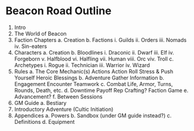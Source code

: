 # Beacon Road Outline

1. Intro
2. The World of Beacon
3. Faction Chapters
    a. Creation
    b. Factions
        i. Guilds
        ii. Orders
        iii. Nomads
        iv. Sin-eaters
4. Characters
    a. Creation
    b. Bloodlines
        i. Draconic
        ii. Dwarf
        iii. Elf
        iv. Forgeborn
        v. Halfblood
        vi. Halfling
        vii. Human
        viii. Orc
        viv. Troll
    c. Archetypes
        i. Rogue
        ii. Technician
        iii. Warrior
        iv. Wizard
5. Rules
    a. The Core Mechanic(s)
        Actions
        Action Roll
        Stress & Push Yourself
        Heroic Blessings
    b. Adventure
        Gather Information
        b. Engagement
        Encounter
            Teamwork
        c. Combat
            Life, Armor, Turns, Rounds, Death, etc.
    d. Downtime
        Payoff
        Rep
        Crafting?
        Faction Game
    e. Advancement?
    f. Between Sessions
6. GM Guide
    a. Bestiary
7. Introductory Adventure (Cultic Initiation)
8. Appendices
    a. Powers
    b. Sandbox (under GM guide instead?)
    c. Definitions
    d. Equipment
